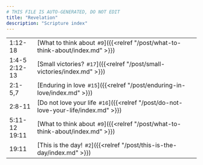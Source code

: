 ```yaml
---
# THIS FILE IS AUTO-GENERATED, DO NOT EDIT
title: "Revelation"
description: "Scripture index"
---
```


|  |  |
| --- | --- |
| 1:12-18 | [What to think about<span style="font-size:smaller; padding-left:0.5em;">#9</span>]({{<relref "/post/what-to-think-about/index.md" >}}) |
| 1:4-5 <br/> 2:12-13 | [Small victories?<span style="font-size:smaller; padding-left:0.5em;">#17</span>]({{<relref "/post/small-victories/index.md" >}}) |
| 2:1-5,7 | [Enduring in love<span style="font-size:smaller; padding-left:0.5em;">#15</span>]({{<relref "/post/enduring-in-love/index.md" >}}) |
| 2:8-11 | [Do not love your life<span style="font-size:smaller; padding-left:0.5em;">#16</span>]({{<relref "/post/do-not-love-your-life/index.md" >}}) |
| 5:11-12 <br/> 19:11 | [What to think about<span style="font-size:smaller; padding-left:0.5em;">#9</span>]({{<relref "/post/what-to-think-about/index.md" >}}) |
| 19:11 | [This is the day!<span style="font-size:smaller; padding-left:0.5em;">#2</span>]({{<relref "/post/this-is-the-day/index.md" >}}) |
